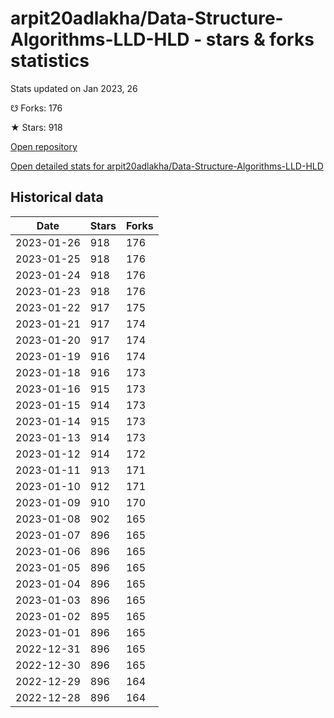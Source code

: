 # arpit20adlakha/Data-Structure-Algorithms-LLD-HLD - stars & forks statistics

Stats updated on Jan 2023, 26

☋ Forks: 176

★ Stars: 918

[Open repository](https://github.com/arpit20adlakha/Data-Structure-Algorithms-LLD-HLD)

[Open detailed stats for arpit20adlakha/Data-Structure-Algorithms-LLD-HLD](https://reviewgithub.com/rep/arpit20adlakha/Data-Structure-Algorithms-LLD-HLD)

## Historical data
| Date | Stars | Forks |
|------|-------|-------|
| 2023-01-26 | 918 | 176 | 
| 2023-01-25 | 918 | 176 | 
| 2023-01-24 | 918 | 176 | 
| 2023-01-23 | 918 | 176 | 
| 2023-01-22 | 917 | 175 | 
| 2023-01-21 | 917 | 174 | 
| 2023-01-20 | 917 | 174 | 
| 2023-01-19 | 916 | 174 | 
| 2023-01-18 | 916 | 173 | 
| 2023-01-16 | 915 | 173 | 
| 2023-01-15 | 914 | 173 | 
| 2023-01-14 | 915 | 173 | 
| 2023-01-13 | 914 | 173 | 
| 2023-01-12 | 914 | 172 | 
| 2023-01-11 | 913 | 171 | 
| 2023-01-10 | 912 | 171 | 
| 2023-01-09 | 910 | 170 | 
| 2023-01-08 | 902 | 165 | 
| 2023-01-07 | 896 | 165 | 
| 2023-01-06 | 896 | 165 | 
| 2023-01-05 | 896 | 165 | 
| 2023-01-04 | 896 | 165 | 
| 2023-01-03 | 896 | 165 | 
| 2023-01-02 | 895 | 165 | 
| 2023-01-01 | 896 | 165 | 
| 2022-12-31 | 896 | 165 | 
| 2022-12-30 | 896 | 165 | 
| 2022-12-29 | 896 | 164 | 
| 2022-12-28 | 896 | 164 | 


